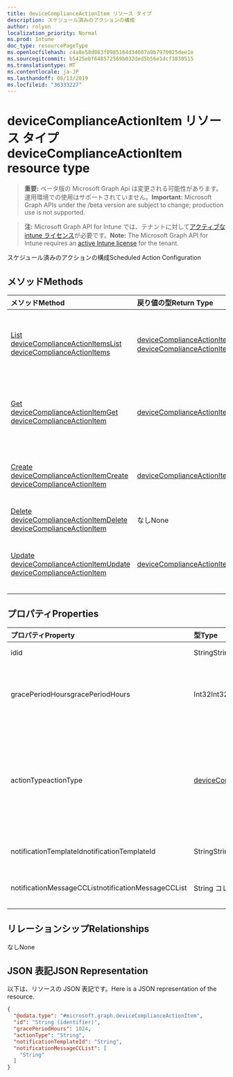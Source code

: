 ```yaml
---
title: deviceComplianceActionItem リソース タイプ
description: スケジュール済みのアクションの構成
author: rolyon
localization_priority: Normal
ms.prod: Intune
doc_type: resourcePageType
ms.openlocfilehash: c4a8e58d083f0985164d34607a9b7970025dee1e
ms.sourcegitcommit: b5425ebf648572569b032ded5b56e1dcf3830515
ms.translationtype: MT
ms.contentlocale: ja-JP
ms.lasthandoff: 08/13/2019
ms.locfileid: "36333227"
---
```

# <a name="devicecomplianceactionitem-resource-type"></a><span data-ttu-id="aa532-103">deviceComplianceActionItem リソース タイプ</span><span class="sxs-lookup"><span data-stu-id="aa532-103">deviceComplianceActionItem resource type</span></span>

> <span data-ttu-id="aa532-104">**重要:** ベータ版の Microsoft Graph Api は変更される可能性があります。運用環境での使用はサポートされていません。</span><span class="sxs-lookup"><span data-stu-id="aa532-104">**Important:** Microsoft Graph APIs under the /beta version are subject to change; production use is not supported.</span></span>

> <span data-ttu-id="aa532-105">**注:** Microsoft Graph API for Intune では、テナントに対して[アクティブな intune ライセンス](https://go.microsoft.com/fwlink/?linkid=839381)が必要です。</span><span class="sxs-lookup"><span data-stu-id="aa532-105">**Note:** The Microsoft Graph API for Intune requires an [active Intune license](https://go.microsoft.com/fwlink/?linkid=839381) for the tenant.</span></span>

<span data-ttu-id="aa532-106">スケジュール済みのアクションの構成</span><span class="sxs-lookup"><span data-stu-id="aa532-106">Scheduled Action Configuration</span></span>

## <a name="methods"></a><span data-ttu-id="aa532-107">メソッド</span><span class="sxs-lookup"><span data-stu-id="aa532-107">Methods</span></span>
|<span data-ttu-id="aa532-108">メソッド</span><span class="sxs-lookup"><span data-stu-id="aa532-108">Method</span></span>|<span data-ttu-id="aa532-109">戻り値の型</span><span class="sxs-lookup"><span data-stu-id="aa532-109">Return Type</span></span>|<span data-ttu-id="aa532-110">説明</span><span class="sxs-lookup"><span data-stu-id="aa532-110">Description</span></span>|
|:---|:---|:---|
|[<span data-ttu-id="aa532-111">List deviceComplianceActionItems</span><span class="sxs-lookup"><span data-stu-id="aa532-111">List deviceComplianceActionItems</span></span>](../api/intune-deviceconfig-devicecomplianceactionitem-list.md)|<span data-ttu-id="aa532-112">[deviceComplianceActionItem](../resources/intune-deviceconfig-devicecomplianceactionitem.md) コレクション</span><span class="sxs-lookup"><span data-stu-id="aa532-112">[deviceComplianceActionItem](../resources/intune-deviceconfig-devicecomplianceactionitem.md) collection</span></span>|<span data-ttu-id="aa532-113">[deviceComplianceActionItem](../resources/intune-deviceconfig-devicecomplianceactionitem.md) オブジェクトのプロパティとリレーションシップをリストします。</span><span class="sxs-lookup"><span data-stu-id="aa532-113">List properties and relationships of the [deviceComplianceActionItem](../resources/intune-deviceconfig-devicecomplianceactionitem.md) objects.</span></span>|
|[<span data-ttu-id="aa532-114">Get deviceComplianceActionItem</span><span class="sxs-lookup"><span data-stu-id="aa532-114">Get deviceComplianceActionItem</span></span>](../api/intune-deviceconfig-devicecomplianceactionitem-get.md)|[<span data-ttu-id="aa532-115">deviceComplianceActionItem</span><span class="sxs-lookup"><span data-stu-id="aa532-115">deviceComplianceActionItem</span></span>](../resources/intune-deviceconfig-devicecomplianceactionitem.md)|<span data-ttu-id="aa532-116">[deviceComplianceActionItem](../resources/intune-deviceconfig-devicecomplianceactionitem.md) オブジェクトのプロパティとリレーションシップを読み取ります。</span><span class="sxs-lookup"><span data-stu-id="aa532-116">Read properties and relationships of the [deviceComplianceActionItem](../resources/intune-deviceconfig-devicecomplianceactionitem.md) object.</span></span>|
|[<span data-ttu-id="aa532-117">Create deviceComplianceActionItem</span><span class="sxs-lookup"><span data-stu-id="aa532-117">Create deviceComplianceActionItem</span></span>](../api/intune-deviceconfig-devicecomplianceactionitem-create.md)|[<span data-ttu-id="aa532-118">deviceComplianceActionItem</span><span class="sxs-lookup"><span data-stu-id="aa532-118">deviceComplianceActionItem</span></span>](../resources/intune-deviceconfig-devicecomplianceactionitem.md)|<span data-ttu-id="aa532-119">新しい [deviceComplianceActionItem](../resources/intune-deviceconfig-devicecomplianceactionitem.md) オブジェクトを作成します。</span><span class="sxs-lookup"><span data-stu-id="aa532-119">Create a new [deviceComplianceActionItem](../resources/intune-deviceconfig-devicecomplianceactionitem.md) object.</span></span>|
|[<span data-ttu-id="aa532-120">Delete deviceComplianceActionItem</span><span class="sxs-lookup"><span data-stu-id="aa532-120">Delete deviceComplianceActionItem</span></span>](../api/intune-deviceconfig-devicecomplianceactionitem-delete.md)|<span data-ttu-id="aa532-121">なし</span><span class="sxs-lookup"><span data-stu-id="aa532-121">None</span></span>|<span data-ttu-id="aa532-122">[deviceComplianceActionItem](../resources/intune-deviceconfig-devicecomplianceactionitem.md) を削除します。</span><span class="sxs-lookup"><span data-stu-id="aa532-122">Deletes a [deviceComplianceActionItem](../resources/intune-deviceconfig-devicecomplianceactionitem.md).</span></span>|
|[<span data-ttu-id="aa532-123">Update deviceComplianceActionItem</span><span class="sxs-lookup"><span data-stu-id="aa532-123">Update deviceComplianceActionItem</span></span>](../api/intune-deviceconfig-devicecomplianceactionitem-update.md)|[<span data-ttu-id="aa532-124">deviceComplianceActionItem</span><span class="sxs-lookup"><span data-stu-id="aa532-124">deviceComplianceActionItem</span></span>](../resources/intune-deviceconfig-devicecomplianceactionitem.md)|<span data-ttu-id="aa532-125">[deviceComplianceActionItem](../resources/intune-deviceconfig-devicecomplianceactionitem.md) オブジェクトのプロパティを更新します。</span><span class="sxs-lookup"><span data-stu-id="aa532-125">Update the properties of a [deviceComplianceActionItem](../resources/intune-deviceconfig-devicecomplianceactionitem.md) object.</span></span>|

## <a name="properties"></a><span data-ttu-id="aa532-126">プロパティ</span><span class="sxs-lookup"><span data-stu-id="aa532-126">Properties</span></span>
|<span data-ttu-id="aa532-127">プロパティ</span><span class="sxs-lookup"><span data-stu-id="aa532-127">Property</span></span>|<span data-ttu-id="aa532-128">型</span><span class="sxs-lookup"><span data-stu-id="aa532-128">Type</span></span>|<span data-ttu-id="aa532-129">説明</span><span class="sxs-lookup"><span data-stu-id="aa532-129">Description</span></span>|
|:---|:---|:---|
|<span data-ttu-id="aa532-130">id</span><span class="sxs-lookup"><span data-stu-id="aa532-130">id</span></span>|<span data-ttu-id="aa532-131">String</span><span class="sxs-lookup"><span data-stu-id="aa532-131">String</span></span>|<span data-ttu-id="aa532-132">エンティティのキー。</span><span class="sxs-lookup"><span data-stu-id="aa532-132">Key of the entity.</span></span>|
|<span data-ttu-id="aa532-133">gracePeriodHours</span><span class="sxs-lookup"><span data-stu-id="aa532-133">gracePeriodHours</span></span>|<span data-ttu-id="aa532-134">Int32</span><span class="sxs-lookup"><span data-stu-id="aa532-134">Int32</span></span>|<span data-ttu-id="aa532-135">アクションが実行されるまでの待機時間。</span><span class="sxs-lookup"><span data-stu-id="aa532-135">Number of hours to wait till the action will be enforced.</span></span> <span data-ttu-id="aa532-136">有効な値は 0 から 8760 までです</span><span class="sxs-lookup"><span data-stu-id="aa532-136">Valid values 0 to 8760</span></span>|
|<span data-ttu-id="aa532-137">actionType</span><span class="sxs-lookup"><span data-stu-id="aa532-137">actionType</span></span>|[<span data-ttu-id="aa532-138">deviceComplianceActionType</span><span class="sxs-lookup"><span data-stu-id="aa532-138">deviceComplianceActionType</span></span>](../resources/intune-deviceconfig-devicecomplianceactiontype.md)|<span data-ttu-id="aa532-139">実行するアクション。</span><span class="sxs-lookup"><span data-stu-id="aa532-139">What action to take.</span></span> <span data-ttu-id="aa532-140">可能な値は、`noAction`、`notification`、`block`、`retire`、`wipe`、`removeResourceAccessProfiles`、`pushNotification`、`remoteLock` です。</span><span class="sxs-lookup"><span data-stu-id="aa532-140">Possible values are: `noAction`, `notification`, `block`, `retire`, `wipe`, `removeResourceAccessProfiles`, `pushNotification`, `remoteLock`.</span></span>|
|<span data-ttu-id="aa532-141">notificationTemplateId</span><span class="sxs-lookup"><span data-stu-id="aa532-141">notificationTemplateId</span></span>|<span data-ttu-id="aa532-142">String</span><span class="sxs-lookup"><span data-stu-id="aa532-142">String</span></span>|<span data-ttu-id="aa532-143">使用する通知メッセージ テンプレート</span><span class="sxs-lookup"><span data-stu-id="aa532-143">What notification Message template to use</span></span>|
|<span data-ttu-id="aa532-144">notificationMessageCCList</span><span class="sxs-lookup"><span data-stu-id="aa532-144">notificationMessageCCList</span></span>|<span data-ttu-id="aa532-145">String コレクション</span><span class="sxs-lookup"><span data-stu-id="aa532-145">String collection</span></span>|<span data-ttu-id="aa532-146">この通知メッセージの CC に設定するグループ ID のリスト。</span><span class="sxs-lookup"><span data-stu-id="aa532-146">A list of group IDs to speicify who to CC this notification message to.</span></span>|

## <a name="relationships"></a><span data-ttu-id="aa532-147">リレーションシップ</span><span class="sxs-lookup"><span data-stu-id="aa532-147">Relationships</span></span>
<span data-ttu-id="aa532-148">なし</span><span class="sxs-lookup"><span data-stu-id="aa532-148">None</span></span>

## <a name="json-representation"></a><span data-ttu-id="aa532-149">JSON 表記</span><span class="sxs-lookup"><span data-stu-id="aa532-149">JSON Representation</span></span>
<span data-ttu-id="aa532-150">以下は、リソースの JSON 表記です。</span><span class="sxs-lookup"><span data-stu-id="aa532-150">Here is a JSON representation of the resource.</span></span>
<!-- {
  "blockType": "resource",
  "keyProperty": "id",
  "@odata.type": "microsoft.graph.deviceComplianceActionItem"
}
-->
``` json
{
  "@odata.type": "#microsoft.graph.deviceComplianceActionItem",
  "id": "String (identifier)",
  "gracePeriodHours": 1024,
  "actionType": "String",
  "notificationTemplateId": "String",
  "notificationMessageCCList": [
    "String"
  ]
}
```



